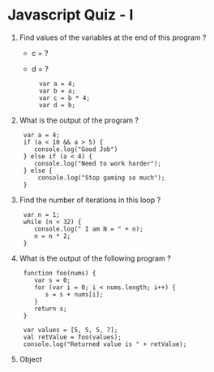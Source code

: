 # Javascript Quiz - I

1. Find values of the variables at the end of this program ?
    - c = ?
    - d = ?

            var a = 4;
            var b = a;
            var c = b * 4;
            var d = b;
  
1. What is the output of the program ?

        var a = 4;
        if (a < 10 && a > 5) {
           console.log("Good Job")
        } else if (a < 4) {
           console.log("Need to work harder");
        } else {
            console.log("Stop gaming so much");
        }
            
1. Find the number of iterations in this loop ?
    
        var n = 1;
        while (n < 32) {
           console.log(" I am N = " + n);
           n = n * 2;
        }
        
1. What is the output of the following program ?

        function foo(nums) {
           var s = 0;
           for (var i = 0; i < nums.length; i++) {
              s = s + nums[i];
           }
           return s;
        }
        
        var values = [5, 5, 5, 7];
        val retValue = foo(values);
        console.log("Returned value is " + retValue);
        
1. Object
